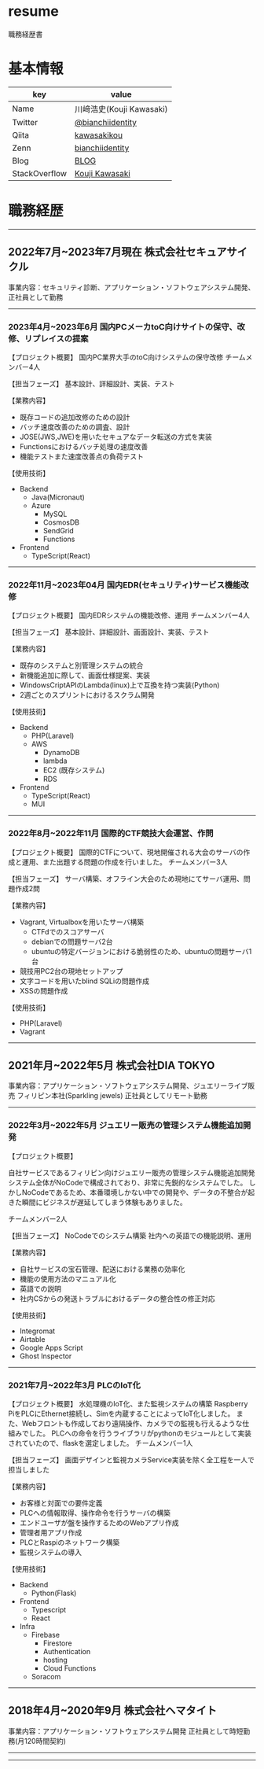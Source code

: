 # resume
職務経歴書

# 基本情報
|key|value|
|---|-----|
|Name|川﨑浩史(Kouji Kawasaki)|
|Twitter|[@bianchiidentity](https://twitter.com/bianchiidentity)|
|Qiita|[kawasakikou](https://qiita.com/kawasakikou)|
|Zenn|[bianchiidentity](https://zenn.dev/bianchi)|
|Blog|[BLOG](https://bianchiidentity.hatenablog.com/)|
|StackOverflow|[Kouji Kawasaki](https://stackoverflow.com/users/8363057/kouji-kawasaki)|

# 職務経歴
-----
## 2022年7月~2023年7月現在 株式会社セキュアサイクル
事業内容：セキュリティ診断、アプリケーション・ソフトウェアシステム開発、
正社員として勤務

-----
### 2023年4月~2023年6月 国内PCメーカtoC向けサイトの保守、改修、リプレイスの提案
【プロジェクト概要】
国内PC業界大手のtoC向けシステムの保守改修
チームメンバー4人

【担当フェーズ】
基本設計、詳細設計、実装、テスト

【業務内容】
- 既存コードの追加改修のための設計
- バッチ速度改善のための調査、設計
- JOSE(JWS,JWE)を用いたセキュアなデータ転送の方式を実装
- Functionsにおけるバッチ処理の速度改善
- 機能テストまた速度改善点の負荷テスト


【使用技術】
- Backend
  - Java(Micronaut)
  - Azure
    - MySQL
    - CosmosDB
    - SendGrid
    - Functions
- Frontend
  - TypeScript(React)

-----

### 2022年11月~2023年04月 国内EDR(セキュリティ)サービス機能改修
【プロジェクト概要】
国内EDRシステムの機能改修、運用
チームメンバー4人

【担当フェーズ】
基本設計、詳細設計、画面設計、実装、テスト

【業務内容】
- 既存のシステムと別管理システムの統合
- 新機能追加に際して、画面仕様提案、実装
- WindowsCriptAPIのLambda(linux)上で互換を持つ実装(Python)
- 2週ごとのスプリントにおけるスクラム開発

【使用技術】
- Backend
  - PHP(Laravel)
  - AWS
    - DynamoDB
    - lambda
    - EC2 (既存システム)
    - RDS
- Frontend
  - TypeScript(React)
  - MUI
 
-----

### 2022年8月~2022年11月 国際的CTF競技大会運営、作問
【プロジェクト概要】
国際的CTFについて、現地開催される大会のサーバの作成と運用、また出題する問題の作成を行いました。
チームメンバー3人

【担当フェーズ】
サーバ構築、オフライン大会のため現地にてサーバ運用、問題作成2問

【業務内容】
- Vagrant, Virtualboxを用いたサーバ構築
  - CTFdでのスコアサーバ 
  - debianでの問題サーバ2台
  - ubuntuの特定バージョンにおける脆弱性のため、ubuntuの問題サーバ1台
- 競技用PC2台の現地セットアップ
- 文字コードを用いたblind SQLiの問題作成
- XSSの問題作成

【使用技術】
- PHP(Laravel)
- Vagrant


-----
## 2021年月~2022年5月 株式会社DIA TOKYO

事業内容：アプリケーション・ソフトウェアシステム開発、ジュエリーライブ販売
フィリピン本社(Sparkling jewels)
正社員としてリモート勤務

----- 

### 2022年3月~2022年5月 ジュエリー販売の管理システム機能追加開発
【プロジェクト概要】

自社サービスであるフィリピン向けジュエリー販売の管理システム機能追加開発
システム全体がNoCodeで構成されており、非常に先鋭的なシステムでした。
しかしNoCodeであるため、本番環境しかない中での開発や、データの不整合が起きた瞬間にビジネスが遅延してしまう体験もありました。

チームメンバー2人


【担当フェーズ】
NoCodeでのシステム構築
社内への英語での機能説明、運用

【業務内容】
- 自社サービスの宝石管理、配送における業務の効率化
- 機能の使用方法のマニュアル化
- 英語での説明
- 社内CSからの発送トラブルにおけるデータの整合性の修正対応

【使用技術】
- Integromat
- Airtable
- Google Apps Script
- Ghost Inspector

-----
### 2021年7月~2022年3月 PLCのIoT化
【プロジェクト概要】
水処理機のIoT化、また監視システムの構築
Raspberry PiをPLCにEthernet接続し、Simを内蔵することによってIoT化しました。
また、Webフロントも作成しており遠隔操作、カメラでの監視も行えるような仕組みでした。
PLCへの命令を行うライブラリがpythonのモジュールとして実装されていたので、flaskを選定しました。
チームメンバー1人

【担当フェーズ】
画面デザインと監視カメラService実装を除く全工程を一人で担当しました

【業務内容】
- お客様と対面での要件定義
- PLCへの情報取得、操作命令を行うサーバの構築
- エンドユーザが盤を操作するためのWebアプリ作成
- 管理者用アプリ作成
- PLCとRaspiのネットワーク構築
- 監視システムの導入

【使用技術】

- Backend
  - Python(Flask)
- Frontend
  - Typescript
  - React
- Infra
  - Firebase
    - Firestore
    - Authentication
    - hosting
    - Cloud Functions
  - Soracom

-----
## 2018年4月~2020年9月 株式会社ヘマタイト

事業内容：アプリケーション・ソフトウェアシステム開発
正社員として時短勤務(月120時間契約)

----- 









-----
